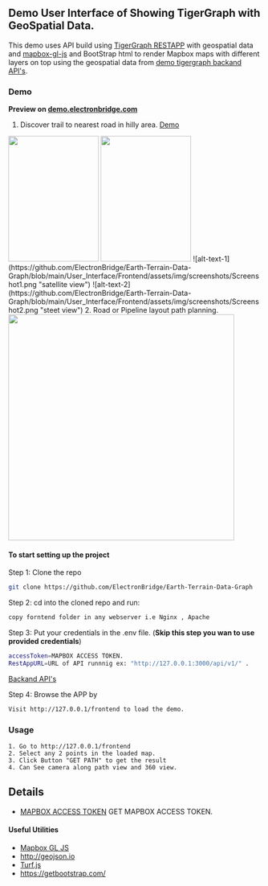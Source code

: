 
## Demo User Interface of Showing TigerGraph with GeoSpatial Data.

This demo uses API build using [TigerGraph RESTAPP](https://docs.tigergraph.com/tigergraph-server/current/api/authentication) with geospatial data and [mapbox-gl-js](https://docs.mapbox.com/mapbox-gl-js/guides/) and BootStrap html to render Mapbox maps with different layers on top using the geospatial data from [demo tigergraph backand API's](https://github.com/ElectronBridge/Earth-Terrain-Data-Graph/tree/main/User_Interface/Backend).


### Demo

**Preview on [demo.electronbridge.com](https://demo.electronbridge.com/os/TigerGraphEB/)**

1. Discover trail to nearest road in hilly area. [Demo](https://demo.electronbridge.com/os/TigerGraphEB/trailroad.html)<br>
<img src="https://github.com/ElectronBridge/Earth-Terrain-Data-Graph/blob/main/User_Interface/Frontend/assets/img/screenshots/Screenshot1.png" width="180px" height="250px"/>
<img src="https://github.com/ElectronBridge/Earth-Terrain-Data-Graph/blob/main/User_Interface/Frontend/assets/img/screenshots/Screenshot2.png" width="180px" height="250px"/>
![alt-text-1](https://github.com/ElectronBridge/Earth-Terrain-Data-Graph/blob/main/User_Interface/Frontend/assets/img/screenshots/Screenshot1.png "satellite view") ![alt-text-2](https://github.com/ElectronBridge/Earth-Terrain-Data-Graph/blob/main/User_Interface/Frontend/assets/img/screenshots/Screenshot2.png "steet view")
2. Road or Pipeline layout path planning.  <br> <img src="https://github.com/ElectronBridge/Earth-Terrain-Data-Graph/blob/main/User_Interface/Frontend/assets/img/screenshots/Screenshot3.png" width="450px">

#### To start setting up the project

Step 1: Clone the repo

```bash
git clone https://github.com/ElectronBridge/Earth-Terrain-Data-Graph
```

Step 2: cd into the cloned repo and run:

```bash
copy forntend folder in any webserver i.e Nginx , Apache
```

Step 3: Put your credentials in the .env file. (**Skip this step you wan to use provided credentials**)

```bash
accessToken=MAPBOX ACCESS TOKEN.
RestAppURL=URL of API runnnig ex: "http://127.0.0.1:3000/api/v1/" .
```
[Backand API's](https://github.com/ElectronBridge/Earth-Terrain-Data-Graph/tree/main/User_Interface/Backend)

Step 4: Browse the APP by

```bash
Visit http://127.0.0.1/frontend to load the demo. 
```

### Usage

```
1. Go to http://127.0.0.1/frontend
2. Select any 2 points in the loaded map.
3. Click Button "GET PATH" to get the result 
4. Can See camera along path view and 360 view.
```
## Details

- [MAPBOX ACCESS TOKEN](https://account.mapbox.com/)  GET MAPBOX ACCESS TOKEN.

#### Useful Utilities

- [Mapbox GL JS](https://docs.mapbox.com/mapbox-gl-js/guides/)
- http://geojson.io
- [Turf.js](https://turfjs.org)
- https://getbootstrap.com/
